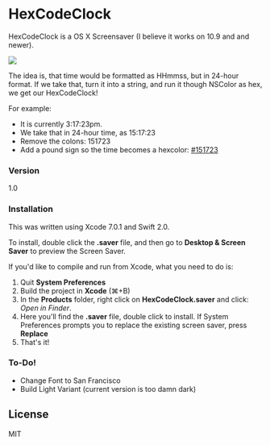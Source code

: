 # HexCodeClock

HexCodeClock is a OS X Screensaver (I believe it works on 10.9 and and newer).

![](https://github.com/eledroos/HexCodeClock/blob/master/img/HexCodeClock.gif)

The idea is, that time would be formatted as HHmmss, but in 24-hour format. If we take that, turn it into a string, and run it though NSColor as hex, we get our HexCodeClock!

For example:

- It is currently 3:17:23pm. 
- We take that in 24-hour time, as 15:17:23
- Remove the colons: 151723
- Add a pound sign so the time becomes a hexcolor: [#151723](http://www.colorhexa.com/151723)

### Version
1.0

### Installation

This was written using Xcode 7.0.1 and Swift 2.0. 

To install, double click the **.saver** file, and then go to **Desktop & Screen Saver** to preview the Screen Saver. 

If you'd like to compile and run from Xcode, what you need to do is:

1. Quit **System Preferences**
2. Build the project in **Xcode** (⌘+B)
3. In the **Products** folder, right click on **HexCodeClock.saver** and click: *Open in Finder*.
4. Here you'll find the **.saver** file, double click to install. If System Preferences prompts you to replace the existing screen saver, press **Replace**
5. That's it!




### To-Do!

 - Change Font to San Francisco
 - Build Light Variant (current version is too damn dark)

License
----

MIT


